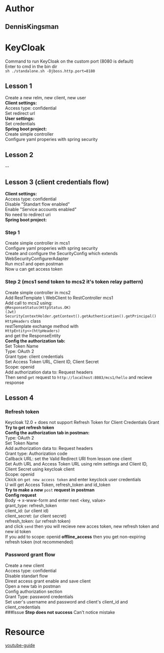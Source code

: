 # Author
## DennisKingsman
# KeyCloak
Command to run KeyCloak on the custom port (8080 is default)  
Enter to cmd in the bin dir  
`sh ./standalone.sh -Djboss.http.port=8180`  
## Lesson 1
Create a new relm, new client, new user  
**Client settings:**  
Access type: confidential  
Set redirect url  
**User settings:**  
Set credentials  
**Spring boot project:**  
Create simple controller  
Configure yaml properies with spring security  
## Lesson 2
--
## Lesson 3 (client credentials flow)
**Client settings:**  
Access type: confidential  
Disable "Standart flow enabled"  
Enable "Service accounts enabled"  
No need to redirect uri  
**Spring boot project:**  
### Step 1
Create simple controller in mcs1  
Configure yaml properies with spring security  
Create and configure the SecurityConfig which extends WebSecurityConfigurerAdapter  
Run mcs1 and open postman  
Now u can get access token  
### Step 2 (mcs1 send token to mcs2 it's token relay pattern)
Create simple controller in mcs2  
Add RestTemplate \ WebClient to RestController mcs1  
Add call to mcs2 using:  
`@ResponseStatus(HttpStatus.OK)`  
`(Jwt) SecurityContextHolder.getContext().getAuthentication().getPrincipal()`  
`HttpHeaders` class  
restTemplate exchange method with  
`HttpEntity<>(httpHeaders)`  
and get the ResponseEntity  
**Config the authorization tab:**  
Set Token Name  
Type: OAuth 2  
Grant type: client credentials  
Set Access Token URL, Client ID, Client Secret  
Scope: openid  
Add authorization data to: Request headers  
Then send `get` request to `http://localhost:8083/mcs1/hello` and recieve response  
## Lesson 4
### Refresh token
Keycloak 12.0 + does not support Refresh Token for Client Credentials Grant  
**Try to get refresh token**  
**Config the authorization tab in postman:**  
Type: OAuth 2  
Set Token Name  
Add authorization data to: Request headers  
Grant type: Authorization code  
Callback URL: set the Valid Redirect URI from lesson one client  
Set Auth URL and Access Token URL using relm settings and Client ID, Client Secret using keycloak client  
Scope: openid  
Ckick on `get new access token` and enter keyclock user credentials  
U will get Access Token, refresh_token and id_token  
**Try to make a new** `post` **request in postman**  
**Config request**  
Body -> x-www-form and enter next <key, value>  
grant_type: refresh_token  
client_id: (ur client id)  
client_secret: (ur client secret)  
refresh_token: (ur refresh token)  
and click `send` then you will recieve new acces token, new refresh token and new id token  
If you add to scope: openid **offline_access** then you get non-expiring refresh token (not recommended)  
### Password grant flow  
Create a new client  
Access type: confidential  
Disable standart flow  
Direst access grant enable and save client  
Open a new tab in postman  
Config authorization section  
Grant Type: password credentials  
Set user's username and password and client's client_id and client_credentials  
###Issue 
**Step does not success**
Can't notice mistake  
# Resource 
[youtube-guide](https://www.youtube.com/playlist?list=PLSVW22jAG8pAXU0th247M7xPCekzeNdrH)  
